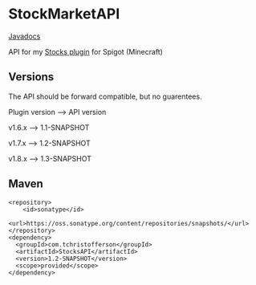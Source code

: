 # StockMarketAPI
[Javadocs](https://tchristofferson.github.io/StockMarketAPI/)

API for my [Stocks plugin](https://www.spigotmc.org/resources/stock-market-plugin-1-8-1-15.54564/) for Spigot (Minecraft)

## Versions
The API should be forward compatible, but no guarentees.

Plugin version --> API version

v1.6.x --> 1.1-SNAPSHOT

v1.7.x --> 1.2-SNAPSHOT

v1.8.x --> 1.3-SNAPSHOT

## Maven
```
<repository>
    <id>sonatype</id>
    <url>https://oss.sonatype.org/content/repositories/snapshots/</url>
</repository>
<dependency>
  <groupId>com.tchristofferson</groupId>
  <artifactId>StocksAPI</artifactId>
  <version>1.2-SNAPSHOT</version>
  <scope>provided</scope>
</dependency>
```
